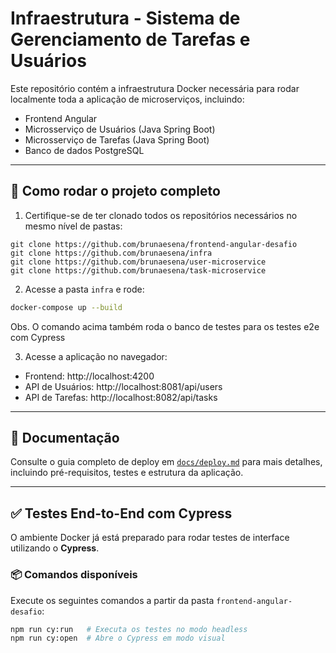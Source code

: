 # Infraestrutura - Sistema de Gerenciamento de Tarefas e Usuários

Este repositório contém a infraestrutura Docker necessária para rodar localmente toda a aplicação de microserviços, incluindo:

- Frontend Angular
- Microsserviço de Usuários (Java Spring Boot)
- Microsserviço de Tarefas (Java Spring Boot)
- Banco de dados PostgreSQL

---

## 🚀 Como rodar o projeto completo

1. Certifique-se de ter clonado todos os repositórios necessários no mesmo nível de pastas:

```
git clone https://github.com/brunaesena/frontend-angular-desafio
git clone https://github.com/brunaesena/infra
git clone https://github.com/brunaesena/user-microservice
git clone https://github.com/brunaesena/task-microservice
```

2. Acesse a pasta `infra` e rode:

```bash
docker-compose up --build
```

Obs. O comando acima também roda o banco de testes para os testes e2e com Cypress

3. Acesse a aplicação no navegador:

- Frontend: http://localhost:4200
- API de Usuários: http://localhost:8081/api/users
- API de Tarefas: http://localhost:8082/api/tasks

---

## 📄 Documentação

Consulte o guia completo de deploy em [`docs/deploy.md`](docs/deploy.md) para mais detalhes, incluindo pré-requisitos, testes e estrutura da aplicação.

---

## ✅ Testes End-to-End com Cypress

O ambiente Docker já está preparado para rodar testes de interface utilizando o **Cypress**.

### 📦 Comandos disponíveis

Execute os seguintes comandos a partir da pasta `frontend-angular-desafio`:

```bash
npm run cy:run   # Executa os testes no modo headless
npm run cy:open  # Abre o Cypress em modo visual

